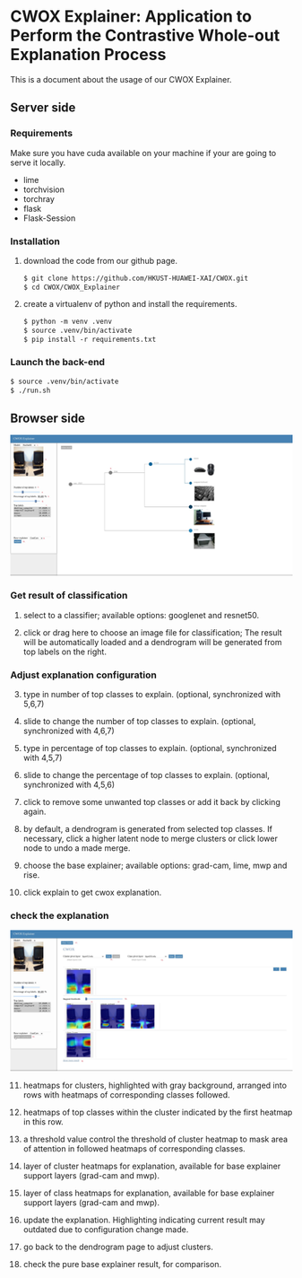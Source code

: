 # CWOX Explainer: Application to Perform the Contrastive Whole-out Explanation Process

This is a document about the usage of our CWOX Explainer.

## Server side

### Requirements

Make sure you have cuda available on your machine if your are going to serve it locally.

* lime
* torchvision
* torchray
* flask
* Flask-Session

### Installation

1. download the code from our github page.

   ``` 
   $ git clone https://github.com/HKUST-HUAWEI-XAI/CWOX.git
   $ cd CWOX/CWOX_Explainer
   ```

2. create a virtualenv of python and install the requirements.

   ```
   $ python -m venv .venv
   $ source .venv/bin/activate
   $ pip install -r requirements.txt
   ```

### Launch the back-end

   ```
   $ source .venv/bin/activate
   $ ./run.sh
   ```

   

## Browser side

<img src="GUI1.jpg" width="630"> 

### Get result of classification

1. select to a classifier; available options: googlenet and resnet50.

2. click or drag here to choose an image file for classification; The result will be automatically loaded and a dendrogram will be generated from top labels on the right.

### Adjust explanation configuration

3. type in number of top classes to explain. (optional, synchronized with 5,6,7)

4. slide to change the number of top classes to explain. (optional, synchronized with 4,6,7)

5. type in percentage of top classes to explain. (optional, synchronized with 4,5,7)

6. slide to change the percentage of top classes to explain. (optional, synchronized with 4,5,6)

7. click to remove some unwanted top classes or add it back by clicking again.

8. by default, a dendrogram is generated from selected top classes. If necessary, click a higher latent node to merge clusters or click lower node to undo a made merge.

9. choose the base explainer; available options: grad-cam, lime, mwp and rise.

10. click explain to get cwox explanation.

### check the explanation

<img src="GUI2.jpg" width="630">

11. heatmaps for clusters, highlighted with gray background, arranged into rows with heatmaps of corresponding classes followed.

12. heatmaps of top classes within the cluster indicated by the first heatmap in this row.

13. a threshold value control the threshold of cluster heatmap to mask area of attention in followed heatmaps of corresponding classes.

14. layer of cluster heatmaps for explanation, available for base explainer support layers (grad-cam and mwp).

15. layer of class heatmaps for explanation, available for base explainer support layers (grad-cam and mwp).
16. update the explanation. Highlighting indicating current result may outdated due to configuration change made.
17. go back to the dendrogram page to adjust clusters.
18. check the pure base explainer result, for comparison.
